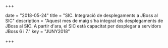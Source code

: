 +++

date        = "2018-05-24"
title       = "SIC. Integració de desplegaments a JBoss al SIC"
description = "Aquest mes de maig s'ha integrat els desplegaments de JBoss al SIC. A partir d'ara, el SIC està capacitat per desplegar a servidors JBoss 6 i 7."
key 		= "JUNY2018"

+++
